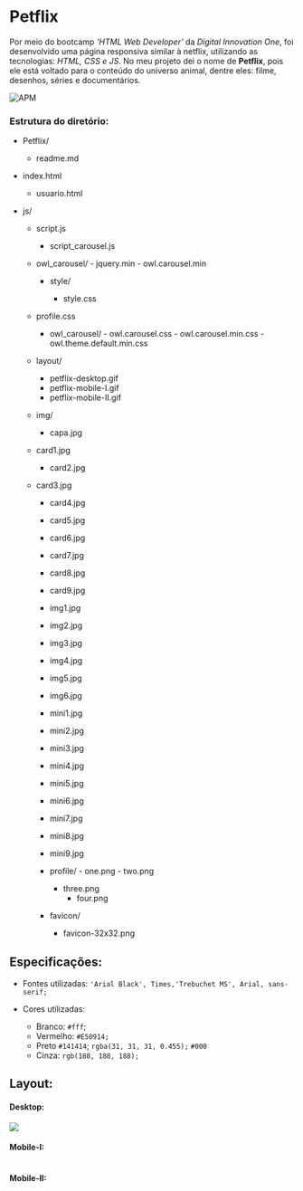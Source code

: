 # Petflix

Por meio do bootcamp *'HTML Web Developer'* da *Digital Innovation One*, foi desenvolvido uma página responsiva similar à netflix, utilizando as tecnologias: _HTML, CSS e JS_. No meu projeto dei o nome de **Petflix**, pois ele está voltado para o conteúdo do universo animal, dentre eles: filme, desenhos, séries e documentários. 

![APM](https://img.shields.io/apm/l/vim-mode?color=blue)

### Estrutura do diretório:

 - Petflix/

   	- readme.md
- index.html
   - usuario.html
- js/

  - script.js
     - script_carousel.js
  - owl_carousel/
       	- jquery.min
       	- owl.carousel.min
    - style/

      - style.css
   - profile.css
      - owl_carousel/
        	- owl.carousel.css
        	- owl.carousel.min.css
        	- owl.theme.default.min.css
    - layout/
        - petflix-desktop.gif
        - petflix-mobile-I.gif
        - petflix-mobile-II.gif
   - img/

     - capa.jpg
  - card1.jpg
     - card2.jpg
  - card3.jpg
     - card4.jpg
     - card5.jpg
     - card6.jpg
     - card7.jpg
     - card8.jpg
     - card9.jpg
     - img1.jpg
     - img2.jpg
     - img3.jpg
     - img4.jpg
     - img5.jpg
     - img6.jpg
     - mini1.jpg
     - mini2.jpg
     - mini3.jpg
     - mini4.jpg
     - mini5.jpg
     - mini6.jpg
     - mini7.jpg
     - mini8.jpg
     - mini9.jpg

      - profile/
        	- one.png
           	- two.png
     	- three.png
           	- four.png

     - favicon/
       - favicon-32x32.png

## Especificações:

- Fontes utilizadas:  `'Arial Black', Times,'Trebuchet MS', Arial, sans-serif;`

- Cores utilizadas:

  -   Branco:  `#fff`;
  -   Vermelho: `#E50914;`
  -   Preto `#141414`; `rgba(31, 31, 31, 0.455);` `#000`
  -   Cinza: `rgb(188, 188, 188);`

  

## Layout:



#### Desktop:

![](https://github.com/Bruno-Luna/Petflix/blob/master/layout/petflix-desktop.gif)



#### Mobile-I:

![]()

#### Mobile-II:

![]()